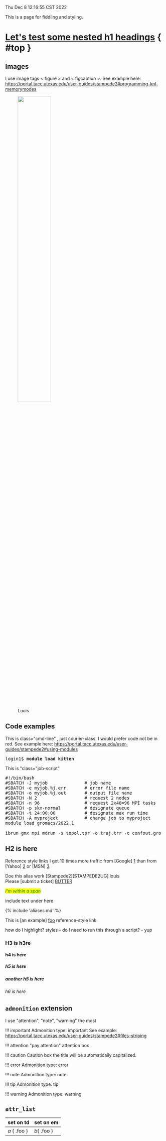 Thu Dec  8 12:16:55 CST 2022

This is a page for fiddling and styling.

# [Let's test some nested h1 headings](#top)  { #top } 

## Images

I use image tags < figure > and < figcaption >.  See example here: <https://portal.tacc.utexas.edu/user-guides/stampede2#programming-knl-memorymodes>

<figure><img src="../imgs/louis.jpg" width="50%">
<figcaption>Louis</figcaption></figure>


## Code examples
This is class="cmd-line" , just courier-class.  I would prefer code not be in red.
See example here:  <https://portal.tacc.utexas.edu/user-guides/stampede2#using-modules>

<pre class="cmd-line">login1$ <b>module load kitten</b></pre>


This is "class="job-script"

<pre class="job-script">
#!/bin/bash
#SBATCH -J myjob              # job name
#SBATCH -e myjob.%j.err       # error file name
#SBATCH -o myjob.%j.out       # output file name
#SBATCH -N 2                  # request 2 nodes
#SBATCH -n 96                 # request 2x48=96 MPI tasks
#SBATCH -p skx-normal         # designate queue
#SBATCH -t 24:00:00           # designate max run time
#SBATCH -A myproject          # charge job to myproject
module load gromacs/2022.1

ibrun gmx_mpi mdrun -s topol.tpr -o traj.trr -c confout.gro -e ener.edr -g md.log</pre>


## H2 is here


Reference style links I get 10 times more traffic from [Google] [1] than from
[Yahoo] [2] or [MSN] [3].

  [1]: http://google.com/        "Google"
  [2]: http://search.yahoo.com/  "Yahoo Search"
  [3]: http://search.msn.com/    "MSN Search"


Doe this alias work [Stampede2][STAMPEDE2UG] louis  
Please [submit a ticket] [BUTTER]

[BUTTER]: http://portal.tacc.utexas.edu

<span style="font-style:italic; color:green;background:yellow">I'm within a span</span>

include text under here

{% include 'aliases.md' %}

This is [an example] [foo] reference-style link.

   [foo]: http://example.com/  "Optional Title Here"
   [foo]: http://example.com/  'Optional Title Here'
   [foo]: http://example.com/  (Optional Title Here)




how do I highlight? styles - do I need to run this through a script? - yup

### H3 is h3re

#### h4 is here

##### h5 is here

##### another h5  is here

###### h6 is here

## `admonition` extension

I use "attention", "note", "warning" the most

!!! important
	Admonition type: important
	See example: <https://portal.tacc.utexas.edu/user-guides/stampede2#files-striping>

!!! attention "pay attention"
	attention box

!!! caution
    Caution box the title will be automatically capitalized.

!!! error
	Admonition type: error

!!! note
	Admonition type: note

!!! tip
	Admonition type: tip

!!! warning
	Admonition type: warning


[CREATETICKET]: http://example.com/  "Optional Title Here"

## `attr_list`

| set on td    | set on em   |
|--------------|-------------|
| *a* { .foo } | *b*{ .foo } |


